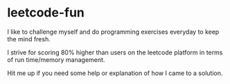 # leetcode-fun

I like to challenge myself and do programming exercises everyday to keep the mind fresh. 

I strive for scoring 80% higher than users on the leetcode platform in terms of run time/memory management.

Hit me up if you need some help or explanation of how I came to a solution.

